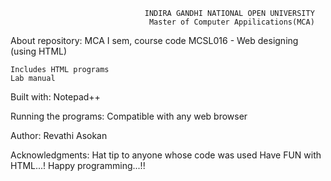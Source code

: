 

                                  INDIRA GANDHI NATIONAL OPEN UNIVERSITY
                                   Master of Computer Appilications(MCA)

About repository: MCA I sem, course code MCSL016 - Web designing (using HTML)

    Includes HTML programs
    Lab manual

Built with: Notepad++

Running the programs: Compatible with any web browser

Author: Revathi Asokan

Acknowledgments: Hat tip to anyone whose code was used Have FUN with HTML...! Happy programming...!!
